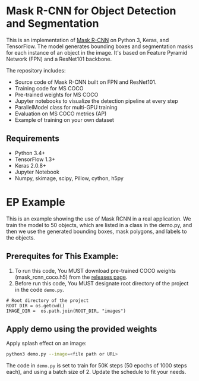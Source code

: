 # Mask R-CNN for Object Detection and Segmentation

This is an implementation of [Mask R-CNN](https://arxiv.org/abs/1703.06870) on Python 3, Keras, and TensorFlow. The model generates bounding boxes and segmentation masks for each instance of an object in the image. It's based on Feature Pyramid Network (FPN) and a ResNet101 backbone.

The repository includes:
* Source code of Mask R-CNN built on FPN and ResNet101.
* Training code for MS COCO
* Pre-trained weights for MS COCO
* Jupyter notebooks to visualize the detection pipeline at every step
* ParallelModel class for multi-GPU training
* Evaluation on MS COCO metrics (AP)
* Example of training on your own dataset


## Requirements
* Python 3.4+
* TensorFlow 1.3+
* Keras 2.0.8+
* Jupyter Notebook
* Numpy, skimage, scipy, Pillow, cython, h5py


# EP Example

This is an example showing the use of Mask RCNN in a real application.
We train the model to 50 objects, which are listed in a class in the demo.py,
and then we use the generated bounding boxes, mask polygons, and labels to the objects.

## Prerequites for This Example:
1. To run this code, You MUST download pre-trained COCO weights (mask_rcnn_coco.h5) from the [releases page](https://github.com/matterport/Mask_RCNN/releases).
2. Before run this code, You MUST designate root directory of the project in the code ```demo.py```.
```
# Root directory of the project
ROOT_DIR = os.getcwd()
IMAGE_DIR =  os.path.join(ROOT_DIR, "images")
```

## Apply demo using the provided weights
Apply splash effect on an image:

```bash
python3 demo.py --image=<file path or URL>
```

The code in `demo.py` is set to train for 50K steps (50 epochs of 1000 steps each), and using a batch size of 2.
Update the schedule to fit your needs.
